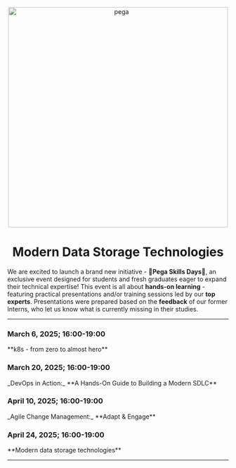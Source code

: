 <p align="center">
  <a href="https://www.pega.com">
    <img src="https://www.pega.com/themes/custom/pegawww_theme/images/pega-logo.svg" alt="pega" width="500">
  </a>
  <br/>
  <h1 align="center">Modern Data Storage Technologies</h1>
</p>

We are excited to launch a brand new initiative - 🌟**Pega Skills Days**🌟, an exclusive event designed for students and fresh graduates eager to expand their technical expertise! 
This event is all about **hands-on learning** - featuring practical presentations and/or training sessions led by our **top experts**. 
Presentations were prepared based on the **feedback** of our former Interns, who let us know what is currently missing in their studies.

---

<h3>March 6, 2025; 16:00-19:00</h3>
**k8s - from zero to almost hero**

<h3>March 20, 2025; 16:00-19:00</h3>
_DevOps in Action:_
**A Hands-On Guide to Building a Modern SDLC**

<h3>April 10, 2025; 16:00-19:00</h3>
_Agile Change Management:_
**Adapt & Engage**

<h3>April 24, 2025; 16:00-19:00</h3>
**Modern data storage technologies**

---
<div align="center">
  
</div>


